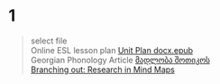 # 1
>select file  
Online ESL lesson plan
[Unit Plan docx.epub](kwarks/unit_plan.docx.docx)  
Georgian Phonology Article
[მადლობა შოთიკოს](kwarks/Georgian_Pratt_Anaysis.pdf)  
[Branching out: Research in Mind Maps](kwarks/branching_out.pdf)

